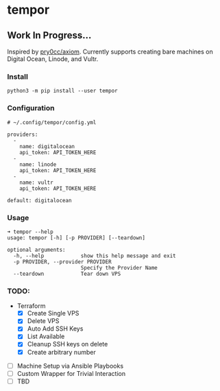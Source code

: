 # tempor

## Work In Progress...

Inspired by [pry0cc/axiom](https://github.com/pry0cc/axiom). Currently supports creating bare machines on Digital Ocean, Linode, and Vultr.

### Install
```
python3 -m pip install --user tempor
```

### Configuration
```
# ~/.config/tempor/config.yml

providers:
  -
    name: digitalocean
    api_token: API_TOKEN_HERE
  -
    name: linode
    api_token: API_TOKEN_HERE
  -
    name: vultr
    api_token: API_TOKEN_HERE

default: digitalocean
```

### Usage
```
➜ tempor --help
usage: tempor [-h] [-p PROVIDER] [--teardown]

optional arguments:
  -h, --help            show this help message and exit
  -p PROVIDER, --provider PROVIDER
                        Specify the Provider Name
  --teardown            Tear down VPS

```

### TODO:

- Terraform
  - [x] Create Single VPS
  - [x] Delete VPS
  - [x] Auto Add SSH Keys
  - [x] List Available
  - [x] Cleanup SSH keys on delete
  - [x] Create arbitrary number
- [ ] Machine Setup via Ansible Playbooks
- [ ] Custom Wrapper for Trivial Interaction
- [ ] TBD
